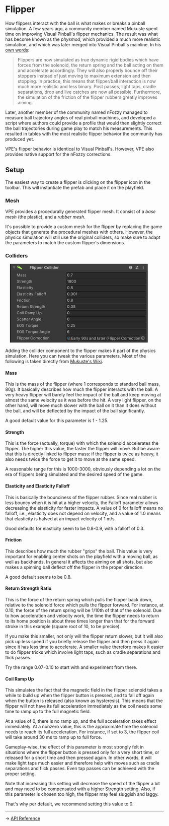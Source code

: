 # Flipper

How flippers interact with the ball is what makes or breaks a pinball simulation. A few years ago, a community member named Mukuste spent time on improving Visual Pinball's flipper mechanics. The result was what has become known as the *physmod*, which provided a much more realistic simulation, and which was later merged into Visual Pinball's mainline. In his [own words](https://github.com/c-f-h/vpinball/wiki/VP10-Physics):

> Flippers are now simulated as true dynamic rigid bodies which have forces from the solenoid, the return spring and the ball acting on them and accelerate accordingly. They will also properly bounce off their stoppers instead of just moving to maximum extension and then stopping. In practice, this means that flipper/ball interaction is now much more realistic and less binary. Post passes, light taps, cradle separations, drop and live catches are now all possible. Furthermore, the simulation of the friction of the flipper rubbers greatly improves aiming.

Later, another member of the community named nFozzy managed to measure ball trajectory angles of real pinball machines, and developed a script where authors could provide a profile that would then slightly correct the ball trajectories during game play to match his measurements. This resulted in tables with the most realistic flipper behavior the community has produced yet.

VPE's flipper behavior is identical to Visual Pinball's. However, VPE also provides native support for the nFozzy corrections.

## Setup

The easiest way to create a flipper is clicking on the flipper icon in the toolbar. This will instantiate the prefab and place it on the playfield. 

### Mesh

VPE provides a procedurally generated flipper mesh. It consist of a *base mesh* (the plastic), and a *rubber mesh*.

It's possible to provide a custom mesh for the flipper by replacing the game objects that generate the procedural meshes with others. However, the physics simulation will still use the original colliders, so make sure to adapt the parameters to match the custom flipper's dimensions.

### Colliders

<img src="flipper-collider-inspector.png" width="438" alt="Add display component" class="img-responsive pull-right" style="margin-left: 15px"/>

Adding the collider component to the flipper makes it part of the physics simulation. Here you can tweak the various parameters. Most of the following is taken directly from [Mukuste's Wiki](https://github.com/c-f-h/vpinball/wiki/VP10-Physics#flipper-parameters).

#### Mass

This is the mass of the flipper (where 1 corresponds to standard ball mass, 80g). It basically describes how much the flipper interacts with the ball. A very heavy flipper will barely feel the impact of the ball and keep moving at almost the same velocity as it was before the hit. A very light flipper, on the other hand, will move much slower with the ball on it than it does without the ball, and will be deflected by the impact of the ball significantly.

A good default value for this parameter is 1 - 1.25.


#### Strength

This is the force (actually, torque) with which the solenoid accelerates the flipper. The higher this value, the faster the flipper will move. But be aware that this is directly linked to flipper mass: if the flipper is twice as heavy, it also needs twice the force to get it to move at the same speed.

A reasonable range for this is 1000-3000, obviously depending a lot on the era of flippers being simulated and the desired speed of the game.


#### Elasticity and Elasticity Falloff

This is basically the bounciness of the flipper rubber. Since real rubber is less bouncy when it is hit at a higher velocity, the Falloff parameter allows decreasing the elasticity for faster impacts. A value of 0 for falloff means no falloff, i.e., elasticity does not depend on velocity, and a value of 1.0 means that elasticity is halved at an impact velocity of 1 m/s.

Good defaults for elasticity seem to be 0.8-0.9, with a falloff of 0.3.

#### Friction

This describes how much the rubber "grips" the ball. This value is very important for enabling center shots on the playfield with a moving ball, as well as backhands. In general it affects the aiming on all shots, but also makes a spinning ball deflect off the flipper in the proper direction.

A good default seems to be 0.8.

#### Return Strength Ratio

This is the force of the return spring which pulls the flipper back down, relative to the solenoid force which pulls the flipper forward. For instance, at 0.10, the force of the return spring will be 1/10th of that of the solenoid. Due to how acceleration and velocity work, the time the flipper needs to return to its home position is about three times longer than that for the forward stroke in this example (square root of 10, to be precise).

If you make this smaller, not only will the flipper return slower, but it will also pick up less speed if you briefly release the flipper and then press it again since it has less time to accelerate. A smaller value therefore makes it easier to do flipper tricks which involve light taps, such as cradle separations and flick passes.

Try the range 0.07-0.10 to start with and experiment from there.

#### Coil Ramp Up

This simulates the fact that the magnetic field in the flipper solenoid takes a while to build up when the flipper button is pressed, and to fall off again when the button is released (also known as hysteresis). This means that the flipper will not have its full acceleration immediately as the coil needs some time to ramp up to the full magnetic field.

At a value of 0, there is no ramp up, and the full acceleration takes effect immediately. At a nonzero value, this is the approximate time the solenoid needs to reach its full acceleration. For instance, if set to 3, the flipper coil will take around 30 ms to ramp up to full force.

Gameplay-wise, the effect of this parameter is most strongly felt in situations where the flipper button is pressed only for a very short time, or released for a short time and then pressed again. In other words, it will make light taps much easier and therefore help with moves such as cradle separations and flick passes. Even tap passes can be achieved with the proper setting.

Note that increasing this setting will decrease the speed of the flipper a bit and may need to be compensated with a higher Strength setting. Also, if this parameter is chosen too high, the flipper may feel sluggish and laggy.

That's why per default, we recommend setting this value to 0.

---

-> [API Reference](xref:VisualPinball.Unity.FlipperApi)